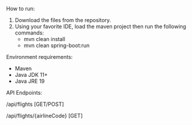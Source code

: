 How to run:
1. Download the files from the repository.
2. Using your favorite IDE, load the maven project then run the following commands:
	- mvn clean install
	- mvn clean spring-boot:run

Environment requirements:

- Maven
- Java JDK 11+
- Java JRE 19

API Endpoints:

/api/flights [GET/POST]

/api/flights/{airlineCode} [GET]
